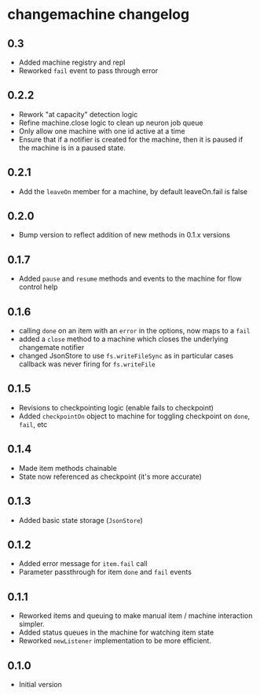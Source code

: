 # changemachine changelog

## 0.3

- Added machine registry and repl
- Reworked `fail` event to pass through error

## 0.2.2

- Rework "at capacity" detection logic
- Refine machine.close logic to clean up neuron job queue
- Only allow one machine with one id active at a time
- Ensure that if a notifier is created for the machine, then it is paused if the machine is in a paused state.

## 0.2.1

- Add the `leaveOn` member for a machine, by default leaveOn.fail is false

## 0.2.0

- Bump version to reflect addition of new methods in 0.1.x versions

## 0.1.7

- Added `pause` and `resume` methods and events to the machine for flow control help

## 0.1.6

- calling `done` on an item with an `error` in the options, now maps to a `fail`
- added a `close` method to a machine which closes the underlying changemate notifier
- changed JsonStore to use `fs.writeFileSync` as in particular cases callback was never firing for `fs.writeFile`

## 0.1.5

- Revisions to checkpointing logic (enable fails to checkpoint)
- Added `checkpointOn` object to machine for toggling checkpoint on `done`, `fail`, etc

## 0.1.4

- Made item methods chainable
- State now referenced as checkpoint (it's more accurate)

## 0.1.3

- Added basic state storage (`JsonStore`)

## 0.1.2

- Added error message for `item.fail` call
- Parameter passthrough for item `done` and `fail` events

## 0.1.1

- Reworked items and queuing to make manual item / machine interaction simpler.
- Added status queues in the machine for watching item state
- Reworked `newListener` implementation to be more efficient.

## 0.1.0 

- Initial version